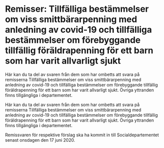 # Remisser: Tillfälliga bestämmelser om viss smittbärarpenning med anledning av covid-19 och tillfälliga bestämmelser om förebyggande tillfällig föräldrapenning för ett barn som har varit allvarligt sjukt

Här kan du ta del av svaren från dem som har ombetts att svara på remisserna Tillfälliga bestämmelser om viss smittbärarpenning med anledning av covid-19 och tillfälliga bestämmelser om förebyggande tillfällig föräldrapenning för ett barn som har varit allvarligt sjukt. Övriga yttranden finns tillgängliga i departementet.


Här kan du ta del av svaren från dem som har ombetts att svara på remisserna Tillfälliga bestämmelser om viss smittbärarpenning med anledning av covid-19 och tillfälliga bestämmelser om förebyggande tillfällig föräldrapenning för ett barn som har varit allvarligt sjukt. Övriga yttranden finns tillgängliga i departementet.


Remissvaren för respektive förslag ska ha kommit in till Socialdepartementet senast onsdagen den 17 juni 2020.
